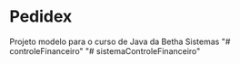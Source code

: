 # Pedidex
Projeto modelo para o curso de Java da Betha Sistemas
"# controleFinanceiro" 
"# sistemaControleFinanceiro" 
